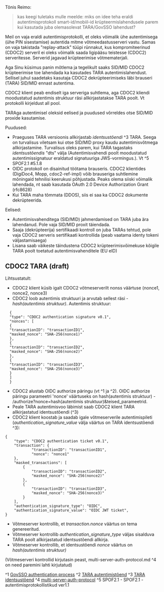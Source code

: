 Tõnis Reimo: 
>kas keegi tuletaks mulle meelde:
>miks on idee teha eraldi autentimisprotokoll smart-id/mobiil-id krüpteermislahendusele parem kui kasutada juba olemasolevat TARA/GovSSO lahendust?


Meil on vaja eraldi autentimisprotokolli, et oleks võimalik ühe autentimisega (ühe PIN sisestamise) autentida mitme võtmeedastusserveri vastu. Samas on vaja takistada "replay-attack" tüüpi rünnakut, kus kompromiteerinud (CDOC2) serveril ei oleks võimalik saada ligipääsu teistesse (CDOC2) serveritesse. Serverid jagavad krüpteerimise võtmematerjali.


Aga Sinu küsimus panin mõtlema ja tegelikult saaks SID/MID CDOC2 krüpteerimise toe lahendada ka kasutades TARA autentimislahendust. Sellisel juhul saadetaks kasutaja CDOC2 dekrüpteerimiseks läbi brauseri (TARA) SID/MID ennast autentima.

CDOC2 klient peab endiselt iga serveriga suhtlema, aga CDOC2 kliendi moodustatud autentimis struktuur räsi allkirjastatakse TARA poolt. Vt protokolli kirjeldust all pool.

TARAga autentimisel oleksid eelised ja puudused võrreldes otse SID/MID proxide kasutamise.

Puudused:
* Praeguses TARA versioonis allkirjastab _identsustõendi_ ^3 TARA. Seega on turvalisus viletsam kui
otse SID/MID proxy kaudu autentimisvõtmega allkirjastamine. Turvalisus oleks parem, kui TARA tagastaks
  _identsustõendis_ "dts" välja (Autentimisvahendi poolt moodustatud autentimissignatuur
  eraldatud signatuuriga JWS-vormingus.). Vt ^5 SPOF2.1 #5.1.8 
* OIDC protokoll on disainitud töötama brauseris. CDOC2 klientides (DigiDoc4, Mopp, cdoc2-ref-impl) 
  võib brauseriga suhtlemine mõningaid tehnilisi keerukusi põhjustada. Peaks olema siiski võimalik 
  lahendada, nt saab kasutada  OAuth 2.0 Device Authorization Grant (rfc8628)
* Kui TARA maha tõmmata (DDOS), siis ei saa ka CDOC2 dokumente dekrüpteerida.

Eelised:
* Autentimisvahenditega (SID/MID) jahmerdamised on TARA juba ära lahendanud. 
  Pole vaja SID/MID proxit täiendada.
* Saaja (dekrüpteerija) sertifikaadi kontroll on juba TARAs tehtud, pole vaja CDOC2 serveris 
 sertifikaati kontrollida (peab vaatama identy tokeni väljastamisaega)
* Lisana saab väikeste täindustena CDOC2 krüpteerimisvõimekuse kõigile TARA poolt toetatud 
  autentimisvahenditele (EU eID)


## CDOC2 TARA (draft)

Lihtsustatult:

* CDOC2 klient küsib igalt CDOC2 võtmeserverilt nonss väärtuse (nonce1, nonce2, nonce3)
* CDOC2  loob autentimis struktuuri ja arvutab sellest räsi - _hash(autentimis struktuur)_. Autentimis struktuur:
```  
  {
  "type": "CDOC2 authentication signature v0.1",
  "nonces": [
  {
  "transactionID": "transactionID1",
  "masked_nonce": "SHA-256(nonce1)"
  },
  {
  "transactionID": "transactionID2",
  "masked_nonce": "SHA-256(nonce2)"
  },
  {
  "transactionID": "transactionID3",
  "masked_nonce": "SHA-256(nonce3)"
  }
  ]
  }
```

* CDOC2 alustab OIDC authorize päringu (vt ^1 ja ^2). OIDC authorize päringu  parameetri 'nonce' väärtuseks on hash(autentimis struktuur) - /authorize?nonce=hash(autentimis struktuur)&teised_parameetrid.
* Peale TARA autentimisvoo läbimist saab CDOC2 klient TARA allkirjastatud identsustõendi (^3)
* CDOC2 klient koostab ja saadab igale võtmeserverile autentimispileti (_authentication_signature_value_ välja väärtus on TARA identsustõendi ^3):
```
{
    "type": "CDOC2 authentication ticket v0.1",
    "transaction": {
            "transactionID": "transactionID1",
            "nonce": "nonce1"
    },
    "masked_transactions": [
        {
            "transactionID": "transactionID2",
            "masked_nonce": "SHA-256(nonce2)"
        },
        {
            "transactionID": "transactionID3",
            "masked_nonce": "SHA-256(nonce3)"
        }
    ],
    "authentication_signature_type": "OIDC",
    "authentication_signature_value": "OIDC JWT ticket",
}
```
* Võtmeserver kontrollib, et _transaction.nonce_ väärtus on tema genereeritud. 
* Võtmeserver kontrollib _authentication_signature_type_ väljas sisalduva TARA poolt allkirjastatud identsustõendi allkirja.
* Võtmeserver kontrollib, et identsustõendi _nonce_ väärtus on _hash(autentimis struktuur)_

(Võtmeserveri kontrollid kirjutasin peast, multi-server-auth-protocol.md ^4 on need paremini lahti kirjutatud)


^1 [GovSSO authentication process](https://e-gov.github.io/GOVSSO/ArchivedPocTechnicalSpecification#authentication-process)
^2 [TARA autentimistõend](https://e-gov.github.io/TARA-Doku/TehnilineKirjeldus#41-autentimisp%C3%A4ring)
^3 [TARA identsustõend](https://e-gov.github.io/TARA-Doku/TehnilineKirjeldus#431-identsust%C3%B5end)
^4 [multi-server-auth-protocol](https://gitlab.cyber.ee/id/ee-ria/ria_tender_test_assignment_2023/-/blob/master/exercise-2.3-authentication-multi-server/multi-server-auth-protocol.md?ref_type=heads#autentimispiletite-kontrollimise-algoritm)
^5 SPOF2.1 - SPOF2.1 - autentimisprotokollistikud ver1.1 
